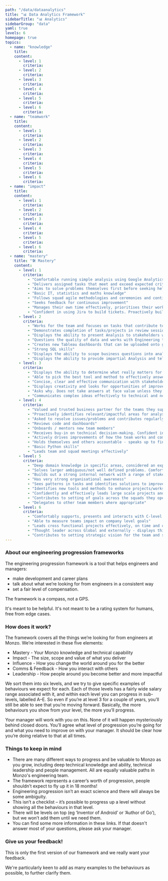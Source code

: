 ```yaml
---
path: "/data/dataanalytics"
title: "📊 Data Analytics Framework"
sidebarTitle: "📊 Analytics"
sidebarGroup: "data"
yaml: true
levels: 6
homepage: true
topics:
  - name: "knowledge"
    title:
    content:
      - level: 1
        criteria:
      - level: 2
        criteria:
      - level: 3
        criteria:
      - level: 4
        criteria:
      - level: 5
        criteria:
      - level: 6
        criteria:
  - name: "teamwork"
    title:
    content:
      - level: 1
        criteria:
      - level: 2
        criteria:
      - level: 3
        criteria:
      - level: 4
        criteria:
      - level: 5
        criteria:
      - level: 6
        criteria:
  - name: "impact"
    title:
    content:
      - level: 1
        criteria:
      - level: 2
        criteria:
      - level: 3
        criteria:
      - level: 4
        criteria:
      - level: 5
        criteria:
      - level: 6
        criteria:
  - name: "mastery"
    title: "🛠️ Mastery"
    content:
      - level: 1
        criteria:
          - "Comfortable running simple analysis using Google Analytics, Amplitude and building audiences in mParticle"
          - "Delivers assigned tasks that meet and exceed expected criteria (where possible)"
          - "Aims to solve problems themselves first before seeking help"
          - "Basic IT, statistics and maths knowledge"
          - "Follows squad agile methodologies and ceremonies and continuously looks to improve learnings in this area"
          - "Seeks feedback for continuous improvement"
          - "Manages their own time effectively, prioritises their workload well, on time for meetings, aware when blocking others and look to find resolutions"
          - "Confident in using Jira to build tickets. Proactively builds these when required"
      - level: 2
        criteria:
          - "Works for the team and focuses on tasks that contribute to team goals. Considers the bigger picture and asks questions if unsure"
          - "Demonstrates completion of tasks/projects in review sessions, whilst being proactive in building a clear plan for next steps"
          - "Displays the ability to present Analysis to stakeholders with clear actionable insights - tailoring the messaging depending on the project/stakeholder"
          - "Questions the quality of data and works with Engineering team for resolutions"
          - "Creates new Tableau dashboards that can be uploaded onto gLabs; demonstrating the ability to extract basic insights that are shared with stakeholders"
          - "Strong SQL skills"
          - "Displays the ability to scope business questions into analysable hypothesis and identifies solutions that can be actioned"
          - "Displays the ability to provide impartial Analysis and tell a story using data"
      - level: 3
        criteria:
          - "Displays the ability to determine what really matters for a particular analysis and can prioritise accordingly"
          - "Able to pick the best tool and method to effectively answer briefs/questions"
          - "Concise, clear and effective communication with stakeholders. Displays the ability to tailor messaging based on stakeholder role. Able to do this when processes fail"
          - "Displays creativity and looks for opportunities of improvement - never views things as 'we've always done it this way'"
          - "Asks why. Does not take answers at face value unless they understand the logic"
          - "Communicates complex ideas effectively to technical and non technical stakeholders"
      - level: 4
        criteria:
          - "Valued and trusted business partner for the teams they support"
          - "Proactively identifies relevant/impactful areas for analyses which would deepen the understanding of the business and enable decisions/data lead culture"
          - "Asked to resolve issues/problems and contributes regularly to resolutions"
          - "Reviews code and dashboards"
          - "Onboards / mentors new team members"
          - "Receives buy-in on technical decision-making. Confident in pitching proposals"
          - "Actively drives improvements of how the team works and communicates these effectively. Looks to external research for inspiration"
          - "Holds themselves and others accountable - speaks up to find the best solutions"
          - "Basic Python skills"
          - "Leads team and squad meetings effectively"
      - level: 5
        criteria:
          - "Deep domain knowledge in specific areas, considered an expert within the business and 'go to' person"
          - "Solves larger ambiguous/not well defined problems. Comfortable defining the solution"
          - "Builds out a strong internal network with a range of stakeholders who work in different disciplines. Regularly engages with these stakeholders to identify innovation"
          - "Has very strong organisational awareness"
          - "Sees patterns in tasks and identifies solutions to improve processes"
          - "Identifies new tools and methods to enhance projects/workstreams"
          - "Confidently and effectively leads large scale projects and involves stakeholders when required"
          - "Contributes to setting of goals across the squads they operate in and aims for a Kaizen approach (continuous improvement)"
          - "Delegates to other team members where appropriate"
      - level: 6
        criteria:
          - "Comfortably supports, presents and interacts with C-level executives"
          - "Able to measure teams impact on company level goals"
          - "Leads cross functional projects effectively, on time and on budget"
          - "Thought leader across Global and externally - displays this on a regular basis"
          - "Contributes to setting strategic vision for the team and squads in which they operate in"
---
```

### About our engineering progression frameworks
The engineering progression framework is a tool that helps engineers and managers:
- make development and career plans
- talk about what we’re looking for from engineers in a consistent way
- set a fair level of compensation.

The framework is a compass, not a GPS.

It's meant to be helpful. It's not meant to be a rating system for humans, free from edge cases.

### How does it work?
The framework covers all the things we’re looking for from engineers at Monzo. We’re interested in these five elements:
- Mastery - Your Monzo knowledge and technical capability
- Impact - The size, scope and value of what you deliver
- Influence - How you change the world around you for the better
- Comms & Feedback - How you interact with others
- Leadership - How people around you become better and more impactful

We sort them into six levels, and we try to give specific examples of behaviours we expect for each. Each of those levels has a fairly wide salary range associated with it, and within each level you can progress in sub-levels, labelled A–E. So even if you’re at level 3 for a couple of years, you’ll still be able to see that you’re moving forward. Basically, the more behaviours you show from your level, the more you’ll progress.

Your manager will work with you on this. None of it will happen mysteriously behind closed doors. You’ll agree what level of progression you’re going for and what you need to improve on with your manager. It should be clear how you’re doing relative to that at all times.

### Things to keep in mind
- There are many different ways to progress and be valuable to Monzo as you grow, including deep technical knowledge and ability, technical leadership and people management. All are equally valuable paths in Monzo's engineering team.
- The framework represents a career’s worth of progression, people shouldn’t expect to fly up it in 18 months!
- Engineering progression isn’t an exact science and there will always be some ambiguity.
- This isn’t a checklist – it’s possible to progress up a level without showing all the behaviours in that level.
- There will be levels on top (eg ‘Inventor of Android’ or ‘Author of Go’), but we won’t add them until we need them.
- You can find some more information in these links. If that doesn't answer most of your questions, please ask your manager.

### Give us your feedback!
This is only the first version of our framework and we really want your feedback.

We're particularly keen to add as many examples to the behaviours as possible, to further clarify them.

